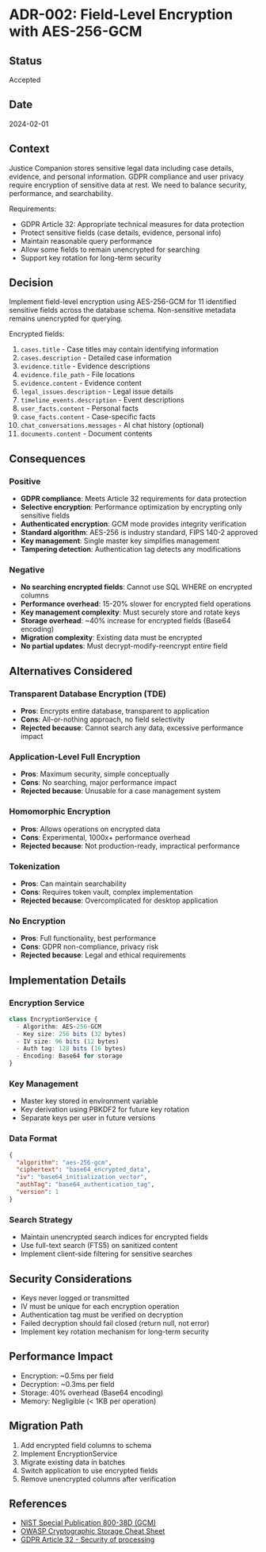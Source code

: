 # ADR-002: Field-Level Encryption with AES-256-GCM

## Status
Accepted

## Date
2024-02-01

## Context
Justice Companion stores sensitive legal data including case details, evidence, and personal information. GDPR compliance and user privacy require encryption of sensitive data at rest. We need to balance security, performance, and searchability.

Requirements:
- GDPR Article 32: Appropriate technical measures for data protection
- Protect sensitive fields (case details, evidence, personal info)
- Maintain reasonable query performance
- Allow some fields to remain unencrypted for searching
- Support key rotation for long-term security

## Decision
Implement field-level encryption using AES-256-GCM for 11 identified sensitive fields across the database schema. Non-sensitive metadata remains unencrypted for querying.

Encrypted fields:
1. `cases.title` - Case titles may contain identifying information
2. `cases.description` - Detailed case information
3. `evidence.title` - Evidence descriptions
4. `evidence.file_path` - File locations
5. `evidence.content` - Evidence content
6. `legal_issues.description` - Legal issue details
7. `timeline_events.description` - Event descriptions
8. `user_facts.content` - Personal facts
9. `case_facts.content` - Case-specific facts
10. `chat_conversations.messages` - AI chat history (optional)
11. `documents.content` - Document contents

## Consequences

### Positive
- **GDPR compliance**: Meets Article 32 requirements for data protection
- **Selective encryption**: Performance optimization by encrypting only sensitive fields
- **Authenticated encryption**: GCM mode provides integrity verification
- **Standard algorithm**: AES-256 is industry standard, FIPS 140-2 approved
- **Key management**: Single master key simplifies management
- **Tampering detection**: Authentication tag detects any modifications

### Negative
- **No searching encrypted fields**: Cannot use SQL WHERE on encrypted columns
- **Performance overhead**: 15-20% slower for encrypted field operations
- **Key management complexity**: Must securely store and rotate keys
- **Storage overhead**: ~40% increase for encrypted fields (Base64 encoding)
- **Migration complexity**: Existing data must be encrypted
- **No partial updates**: Must decrypt-modify-reencrypt entire field

## Alternatives Considered

### Transparent Database Encryption (TDE)
- **Pros**: Encrypts entire database, transparent to application
- **Cons**: All-or-nothing approach, no field selectivity
- **Rejected because**: Cannot search any data, excessive performance impact

### Application-Level Full Encryption
- **Pros**: Maximum security, simple conceptually
- **Cons**: No searching, major performance impact
- **Rejected because**: Unusable for a case management system

### Homomorphic Encryption
- **Pros**: Allows operations on encrypted data
- **Cons**: Experimental, 1000x+ performance overhead
- **Rejected because**: Not production-ready, impractical performance

### Tokenization
- **Pros**: Can maintain searchability
- **Cons**: Requires token vault, complex implementation
- **Rejected because**: Overcomplicated for desktop application

### No Encryption
- **Pros**: Full functionality, best performance
- **Cons**: GDPR non-compliance, privacy risk
- **Rejected because**: Legal and ethical requirements

## Implementation Details

### Encryption Service
```typescript
class EncryptionService {
  - Algorithm: AES-256-GCM
  - Key size: 256 bits (32 bytes)
  - IV size: 96 bits (12 bytes)
  - Auth tag: 128 bits (16 bytes)
  - Encoding: Base64 for storage
}
```

### Key Management
- Master key stored in environment variable
- Key derivation using PBKDF2 for future key rotation
- Separate keys per user in future versions

### Data Format
```json
{
  "algorithm": "aes-256-gcm",
  "ciphertext": "base64_encrypted_data",
  "iv": "base64_initialization_vector",
  "authTag": "base64_authentication_tag",
  "version": 1
}
```

### Search Strategy
- Maintain unencrypted search indices for encrypted fields
- Use full-text search (FTS5) on sanitized content
- Implement client-side filtering for sensitive searches

## Security Considerations
- Keys never logged or transmitted
- IV must be unique for each encryption operation
- Authentication tag must be verified on decryption
- Failed decryption should fail closed (return null, not error)
- Implement key rotation mechanism for long-term security

## Performance Impact
- Encryption: ~0.5ms per field
- Decryption: ~0.3ms per field
- Storage: 40% overhead (Base64 encoding)
- Memory: Negligible (< 1KB per operation)

## Migration Path
1. Add encrypted field columns to schema
2. Implement EncryptionService
3. Migrate existing data in batches
4. Switch application to use encrypted fields
5. Remove unencrypted columns after verification

## References
- [NIST Special Publication 800-38D (GCM)](https://nvlpubs.nist.gov/nistpubs/Legacy/SP/nistspecialpublication800-38d.pdf)
- [OWASP Cryptographic Storage Cheat Sheet](https://cheatsheetseries.owasp.org/cheatsheets/Cryptographic_Storage_Cheat_Sheet.html)
- [GDPR Article 32 - Security of processing](https://gdpr-info.eu/art-32-gdpr/)